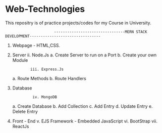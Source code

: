 # Web-Technologies

This repositry is of practice projects/codes for my Course in University.


                          --------------------------------MERN STACK DEVELOPMENT--------------------------------



1. Webpage - HTML,CSS.

2. Server
               ii. Node.Js
  a. Create Server to run on a Port
  b. Create your own Module
  
  
               iii. Express.Js
   a. Route Methods
   b. Route Handlers
   
4. Database
 
                iv. MongoDB
   a. Create Database
   b. Add Collection
   c. Add Entry
   d. Update Entry
   e. Delete Entry
   
5. Front - End
                v. EJS Framework - Embedded JavaScript
               vi. BootStrap
               vii. ReactJs
